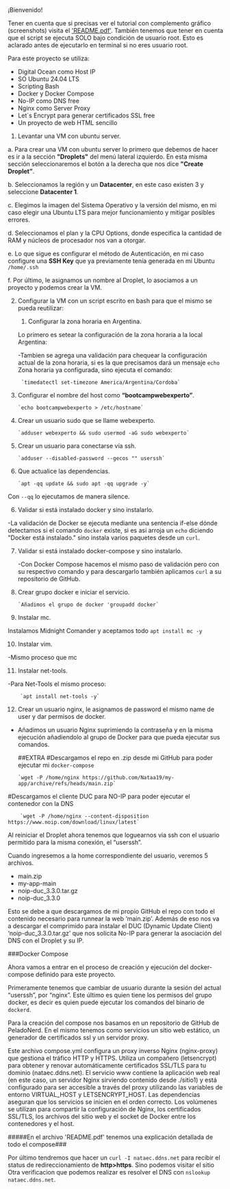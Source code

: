¡Bienvenido!

Tener en cuenta que si precisas ver el tutorial con complemento gráfico (screenshots) visita el ['README.pdf'](https://github.com/Nataa19/my-app/blob/main/README.pdf).
También tenemos que tener en cuenta que el script se ejecuta SOLO bajo condición de usuario root. Esto es aclarado antes de ejecutarlo en terminal si no eres usuario root.

Para este proyecto se utiliza:
    
   * Digital Ocean como Host IP
   * SO Ubuntu 24.04 LTS
   * Scripting Bash
   * Docker y Docker Compose
   * No-IP como DNS free
   * Nginx como Server Proxy
   * Let´s Encrypt para generar certificados SSL free
   * Un proyecto de web HTML sencillo

1. Levantar una VM con ubuntu server.    

a. Para crear una VM con ubuntu server lo primero que debemos de hacer es ir a la sección **"Droplets"** del menú lateral izquierdo. En esta misma sección seleccionaremos el botón a la derecha que nos dice **"Create Droplet”**.

b. Seleccionamos la región y un **Datacenter**, en este caso existen 3 y seleccione **Datacenter 1**.

c. Elegimos la imagen del Sistema Operativo y la versión del mismo, en mi caso elegir una Ubuntu LTS para mejor funcionamiento y mitigar posibles errores.

d. Seleccionamos el plan y la CPU Options, donde especifica la cantidad de RAM y núcleos de procesador nos van a otorgar.

e. Lo que sigue es configurar el método de Autenticación, en mi caso configure una **SSH Key** que ya previamente tenía generada en mi Ubuntu `/home/.ssh`

f. Por último, le asignamos un nombre al Droplet, lo asociamos a un proyecto y podemos crear la VM.

2. Configurar la VM con un script escrito en bash para que el mismo se pueda reutilizar: 

    1. Configurar la zona horaria en Argentina.

    Lo primero es setear la configuración de la zona horaria a la local Argentina:
    
    -Tambien se agrega una validación para chequear la configuración actual de la zona horaria, si es la que precisamos dará un mensaje `echo` Zona horaria ya configurada, sino ejecuta el comando: 

        `timedatectl set-timezone America/Argentina/Cordoba` 
    
 2. Configurar el nombre del host como **“bootcampwebexperto”**.

        `echo bootcampwebexperto > /etc/hostname`

 3. Crear un usuario sudo que se llame webexperto.

        `adduser webexperto && sudo usermod -aG sudo webexperto`

 4. Crear un usuario para conectarse vía ssh.

        `adduser --disabled-password --gecos "" userssh`

 5. Que actualice las dependencias.

        `apt -qq update && sudo apt -qq upgrade -y`
  
  Con `--qq` lo ejecutamos de manera silence.

 6. Validar si está instalado docker y sino instalarlo.
    
   -La validación de Docker se ejecuta mediante una sentencia if-else dónde detectamos si el comando `docker` existe, si es asi arroja un `echo` diciendo "Docker está instalado." sino instala varios paquetes desde un `curl`.

 7. Validar si está instalado docker-compose y sino instalarlo.
    
    -Con Docker Compose hacemos el mismo paso de validación pero con su respectivo comando y para descargarlo también aplicamos `curl` a su repositorio de GitHub.

 8. Crear grupo docker e iniciar el servicio.
  
        `Añadimos el grupo de docker 'groupadd docker`

 9. Instalar mc.

  Instalamos Midnight Comander y aceptamos todo `apt install mc -y`

 10. Instalar vim.
    
  -Mismo proceso que mc

 11. Instalar net-tools.
    
  -Para Net-Tools el mismo proceso:
   
        `apt install net-tools -y`

 12. Crear un usuario nginx, le asignamos de password el mismo name de user y dar permisos de docker.
    
  - Añadimos un usuario Nginx suprimiendo la contraseña y en la misma ejecución añadiendolo al grupo de Docker para que pueda ejecutar sus comandos.

    ##EXTRA
    #Descargamos el repo en .zip desde mi GitHub para poder ejecutar mi `docker-compose`

        `wget -P /home/nginx https://github.com/Nataa19/my-app/archive/refs/heads/main.zip`

 #Descargamos el cliente DUC para NO-IP para poder ejecutar el contenedor con la DNS

        `wget -P /home/nginx --content-disposition https://www.noip.com/download/linux/latest`



Al reiniciar el Droplet ahora tenemos que loguearnos via ssh con el usuario permitido para la misma conexión, el “userssh”.

Cuando ingresemos a la home correspondiente del usuario, veremos 5 archivos.

   * main.zip
   * my-app-main
   * noip-duc_3.3.0.tar.gz
   * noip-duc_3.3.0

Esto se debe a que descargamos de mi propio GitHub el repo con todo el contenido necesario para runnear la web ‘main.zip’. 
Además de eso nos va a descargar el comprimido para instalar el DUC (Dynamic Update Client) ‘noip-duc_3.3.0.tar.gz’ que nos solicita No-IP para generar la asociación del DNS con el Droplet y su IP.

###Docker Compose

Ahora vamos a entrar en el proceso de creación y ejecución del docker-compose definido para este proyecto.

Primeramente tenemos que cambiar de usuario durante la sesión del actual “userssh”, por “nginx”. Este último es quien tiene los permisos del grupo docker, es decir es quien puede ejecutar los comandos del binario de `dockerd`.

Para la creación del compose nos basamos en un repositorio de GitHub de PeladoNerd. En el mismo tenemos como servicios un sitio web estático, un generador de certificados ssl y un servidor proxy.

Este archivo compose.yml configura un proxy inverso Nginx (nginx-proxy) que gestiona el tráfico HTTP y HTTPS. Utiliza un compañero (letsencrypt) para obtener y renovar automáticamente certificados SSL/TLS para tu dominio (nataec.ddns.net). El servicio www contiene la aplicación web real (en este caso, un servidor Nginx sirviendo contenido desde ./sitio1) y está configurado para ser accesible a través del proxy utilizando las variables de entorno VIRTUAL_HOST y LETSENCRYPT_HOST. Las dependencias aseguran que los servicios se inicien en el orden correcto. Los volúmenes se utilizan para compartir la configuración de Nginx, los certificados SSL/TLS, los archivos del sitio web y el socket de Docker entre los contenedores y el host.


#####En el archivo 'README.pdf' tenemos una explicación detallada de todo el compose###

Por último tendremos que hacer un `curl -I nataec.ddns.net` para recibir el status de redireccionamiento de **http>https**. Sino podemos visitar el sitio
Otra verificacion que podemos realizar es resolver el DNS con `nslookup nataec.ddns.net`.

